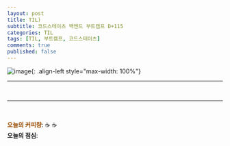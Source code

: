 ```yaml
---
layout: post
title: TIL) 
subtitle: 코드스테이츠 백엔드 부트캠프 D+115
categories: TIL
tags: [TIL, 부트캠프, 코드스테이츠]
comments: true
published: false
---
```


![image](){: .align-left style="max-width: 100%"}


---  










<br/>  

---

<br/>  

<span style="color:#994C00">**오늘의 커피량**</span>: ☕️ ☕️  
**오늘의 점심**: 